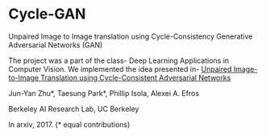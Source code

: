 # Cycle-GAN
Unpaired Image to Image translation using Cycle-Consistency Generative Adversarial Networks (GAN)

The project was a part of the class- Deep Learning Applications in Computer Vision. 
We implemented the idea presented in-
<a href="https://arxiv.org/pdf/1703.10593.pdf">Unpaired Image-to-Image Translation using Cycle-Consistent Adversarial Networks</a>

Jun-Yan Zhu*, Taesung Park*, Phillip Isola, Alexei A. Efros

Berkeley AI Research Lab, UC Berkeley

In arxiv, 2017. (* equal contributions)
